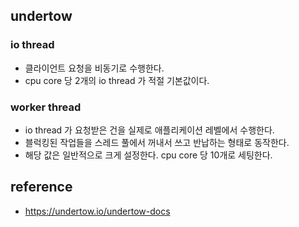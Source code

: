 ## undertow 
### io thread
* 클라이언트 요청을 비동기로 수행한다.
* cpu core 당 2개의 io thread 가 적절 기본값이다.

### worker thread
* io thread 가 요청받은 건을 실제로 애플리케이션 레벨에서 수행한다.
* 블럭킹된 작업들을 스레드 풀에서 꺼내서 쓰고 반납하는 형태로 동작한다.
* 해당 값은 일반적으로 크게 설정한다. cpu core 당 10개로 세팅한다.

## reference
* https://undertow.io/undertow-docs